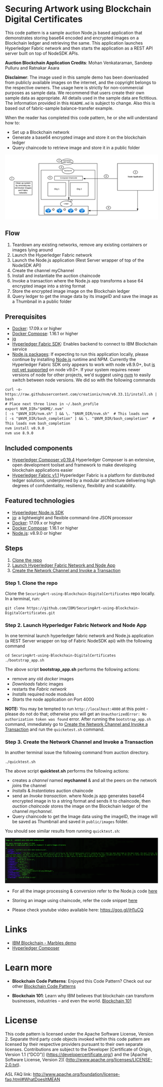 


# Securing Artwork using Blockchain Digital Certificates

This code pattern is a sample auction Node.js based application that demonstrates storing base64 encoded and encrypted images on a Blockchain ledger and retrieving the same. This application launches Hyperledger Fabric network and then starts the application as a REST API server built on top of NodeSDK APIs.

**Auction Blockchain Application Credits**: Mohan Venkataraman, Sandeep Pulluru and Ratnakar Asara

**Disclaimer**: The image used in this sample demo has been downloaded from publicly available images on the internet, and the copyright belongs to the respective owners. The usage here is strictly for non-commercial purposes as sample data. We recommend that users create their own sample data as appropriate. All details used in the sample data are fictitious. The information provided in this `README.md` is subject to change. Also this is based out of fabric-sample balance-transfer example.

When the reader has completed this code pattern, he or she will understand how to:

* Set up a Blockchain network
* Generate a base64 encrypted image and store it on the blockchain ledger
* Query chaincode to retrieve image and store it in a public folder


<!--Remember to dump an image in this path-->
<p align="center">
<img src="./readme-images/auction-diagram.png"/>
</p>

## Flow
<!--Add new flow steps based on the architecture diagram-->
1. Teardown any existing networks, remove any existing containers or images lying around
2. Launch the Hyperledger Fabric network
3. Launch the Node.js application (Rest Server wrapper of top of the NodeSDK API)
4. Create the channel myChannel
5. Install and instantiate the auction chaincode
6. Invoke a transaction where the Node.js app transforms a base 64 encrypted image into a string format
7. Store the encrypted image image on the Blockchain ledger
8. Query ledger to get the image data by its imageID and save the image as a Thumbnail in a public folder

<!--Update this section-->
## Prerequisites
* [Docker](https://www.docker.com/): 17.09.x or higher
* [Docker Compose](https://docs.docker.com/compose/): 1.16.1 or higher
* [jq](https://stedolan.github.io/jq/)
* [Hyperledger Fabric SDK](https://fabric-sdk-node.github.io/): Enables backend to connect to IBM Blockchain service
* [Node.js packages](https://docs.docker.com/compose/): If expecting to run this application locally, please continue by installing [Node.js](https://docs.docker.com/compose/) runtime and NPM. Currently the Hyperledger Fabric SDK only appears to work with node v8.9.0+, but [is not yet supported](https://github.com/hyperledger/fabric-sdk-node#build-and-test) on node v9.0+. If your system requires newer versions of node for other projects, we'd suggest using [nvm](https://github.com/creationix/nvm) to easily switch between node versions. We did so with the following commands
```
curl -o- https://raw.githubusercontent.com/creationix/nvm/v0.33.11/install.sh | bash
# Place next three lines in ~/.bash_profile
export NVM_DIR="$HOME/.nvm"
[ -s "$NVM_DIR/nvm.sh" ] && \. "$NVM_DIR/nvm.sh"  # This loads nvm
[ -s "$NVM_DIR/bash_completion" ] && \. "$NVM_DIR/bash_completion"  # This loads nvm bash_completion
nvm install v8.9.0
nvm use 8.9.0
```

<!--Update this section-->
## Included components
* [Hyperledger Composer v0.19.4](https://hyperledger.github.io/composer/latest/) Hyperledger Composer is an extensive, open development toolset and framework to make developing blockchain applications easier
* [Hyperledger Fabric v1.1](https://hyperledger-fabric.readthedocs.io) Hyperledger Fabric is a platform for distributed ledger solutions, underpinned by a modular architecture delivering high degrees of confidentiality, resiliency, flexibility and scalability.

<!--Update this section-->
## Featured technologies
* [Hyperledger Node.js SDK](https://github.com/hyperledger/fabric-sdk-node)
* [jq](https://stedolan.github.io/jq/): a lightweight and flexible command-line JSON processor
* [Docker](https://www.docker.com/): 17.09.x or higher
* [Docker Compose](https://docs.docker.com/compose/): 1.16.1 or higher
* [Node.js](https://docs.docker.com/compose/): v8.9.0 or higher

## Steps
1. [Clone the repo](#1-clone-the-repo)
2. [Launch Hyperledger Fabric Network and Node App](#2-launch-hyperledger-fabric-network-and-node-app)
3. [Create the Network Channel and Invoke a Transaction](#3-Create-the-Network-Channel-and-Invoke-a-Transaction)


### Step 1. Clone the repo

Clone the `SecuringArt-using-Blockchain-DigitalCertificates` repo locally. In a terminal, run:

```
git clone https://github.com/IBM/SecuringArt-using-Blockchain-DigitalCertificates.git
```

### Step 2. Launch Hyperledger Fabric Network and Node App

In one terminal launch hyperledger fabric network and Node.js application (a REST Server wrapper on top of Fabric NodeSDK api) with the following command
```
cd SecuringArt-using-Blockchain-DigitalCertificates
./bootstrap_app.sh
```
The above script **bootstrap_app.sh** performs the following actions:
* remove any old *docker* images
* *Downloads* fabric images
* restarts the *Fabric network*
* *Installs* required node modules
* *Starts* the node application on Port 4000

**NOTE:** You may be tempted to run `http://localhost:4000` at this point - please do not do that; otherwise you will get an `UnauthorizedError: No authorization token was found` error.  After running the `bootstrap_app.sh` command, immediately go to [Create the Network Channel and Invoke a Transaction](#3-Create-the-Network-Channel-and-Invoke-a-Transaction) and run the `quicketest.sh` command.

### Step 3. Create the Network Channel and Invoke a Transaction
In another terminal issue the following command from auction directory.
```
./quicktest.sh
```
The above script **quicktest.sh** performs the following actions:
* creates a *channel* named **mychannel** & and all the peers on the network *join*s the channel
* *Installs* & *Instantiates* auction chaincode
* send an *Invoke transaction*. where Node.js app generates base64 encrypted image in to a string format and sends it to chaincode, then *auction chaincode* stores the image on the Blockchain ledger of the channel *mychannel*.
* Query chaincode to get the Image data using the imageID, the image will be saved as Thumbnail and saved in `public/images` folder.

You should see similar results from running `quicktest.sh`:
<p align="center">
<img src="./readme-images/image-output.png"/>
</p>


* For all the image processing & conversion refer to the Node.js code [here](https://github.com/ChainyardLabs/auction/blob/master/app/saveImageTx.js)

* Storing an image using chaincode, refer the code snippet [here](https://github.com/ChainyardLabs/auction/blob/master/artifacts/src/github.com/auction/auction.go#L138-L168)

* Please check youtube video available here: https://goo.gl/jH1uCQ


# Links

* [IBM Blockchain - Marbles demo](https://github.com/IBM-Blockchain/marbles)
* [Hyperledger Composer](https://hyperledger.github.io/composer/latest/index.html)


# Learn more

* **Blockchain Code Patterns**: Enjoyed this Code Pattern? Check out our other [Blockchain Code Patterns](https://developer.ibm.com/code/technologies/blockchain/)

* **Blockchain 101**: Learn why IBM believes that blockchain can transform businesses, industries – and even the world. [Blockchain 101](https://developer.ibm.com/code/technologies/blockchain/)

# License
This code pattern is licensed under the Apache Software License, Version 2. Separate third party code objects invoked within this code pattern are licensed by their respective providers pursuant to their own separate licenses. Contributions are subject to the Developer [Certificate of Origin, Version 1.1 (“DCO”)] (https://developercertificate.org/) and the [Apache Software License, Version 2]( (http://www.apache.org/licenses/LICENSE-2.0.txt).

ASL FAQ link: http://www.apache.org/foundation/license-faq.html#WhatDoesItMEAN
